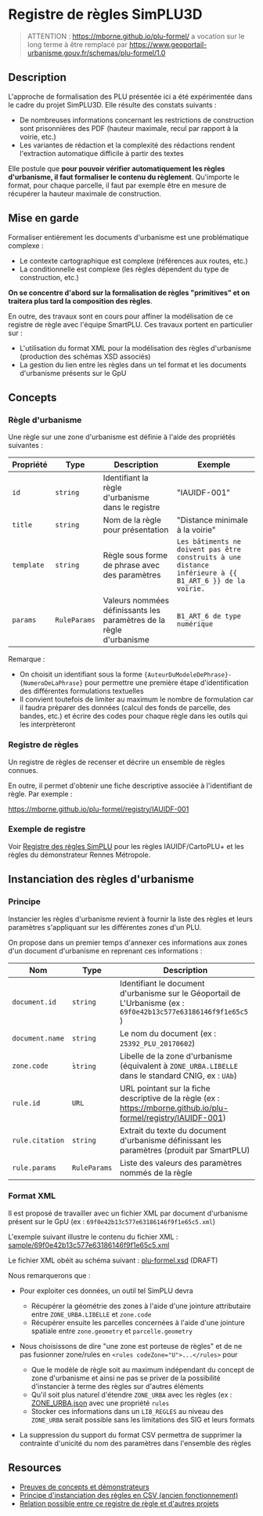 # Registre de règles SimPLU3D

> ATTENTION : https://mborne.github.io/plu-formel/ a vocation sur le long terme à être remplacé par https://www.geoportail-urbanisme.gouv.fr/schemas/plu-formel/1.0

## Description

L'approche de formalisation des PLU présentée ici a été expérimentée dans le cadre du projet SimPLU3D. Elle résulte des constats suivants :

* De nombreuses informations concernant les restrictions de construction sont prisonnières des PDF (hauteur maximale, recul par rapport à la voirie, etc.)
* Les variantes de rédaction et la complexité des rédactions rendent l'extraction automatique difficile à partir des textes

Elle postule que **pour pouvoir vérifier automatiquement les règles d'urbanisme, il faut formaliser le contenu du règlement**. Qu'importe le format, pour chaque parcelle, il faut par exemple être en mesure de récupérer la hauteur maximale de construction.

## Mise en garde

Formaliser entièrement les documents d'urbanisme est une problématique complexe :

* Le contexte cartographique est complexe (références aux routes, etc.)
* La conditionnelle est complexe (les règles dépendent du type de construction, etc.)

**On se concentre d'abord sur la formalisation de règles "primitives" et on traitera plus tard la composition des règles**.

En outre, des travaux sont en cours pour affiner la modélisation de ce registre de règle avec l'équipe SmartPLU. Ces travaux portent en particulier sur :

* L'utilisation du format XML pour la modélisation des règles d'urbanisme (production des schémas XSD associés)
* La gestion du lien entre les règles dans un tel format et les documents d'urbanisme présents sur le GpU


## Concepts

### Règle d'urbanisme

Une règle sur une zone d'urbanisme est définie à l'aide des propriétés suivantes :

| Propriété  | Type         | Description                                                         | Exemple                                                                                                 |
| ---------- | ------------ | ------------------------------------------------------------------- | ------------------------------------------------------------------------------------------------------- |
| `id`       | `string`     | Identifiant la règle d'urbanisme dans le registre                   | "IAUIDF-001"                                                                                            |
| `title`    | `string`     | Nom de la règle pour présentation                                   | "Distance minimale à la voirie"                                                                         |
| `template` | `string`     | Règle sous forme de phrase avec des paramètres                      | `Les bâtiments ne doivent pas être construits à une distance inférieure à {{ B1_ART_6 }} de la voirie.` |
| `params`   | `RuleParams` | Valeurs nommées définissants les paramètres de la règle d'urbanisme | `B1_ART_6 de type numérique`                                                                            |

Remarque : 

* On choisit un identifiant sous la forme `{AuteurDuModeleDePhrase}-{NumeroDeLaPhrase}` pour permettre une première étape d'identification des différentes formulations textuelles
* Il convient toutefois de limiter au maximum le nombre de formulation car il faudra préparer des données (calcul des fonds de parcelle, des bandes, etc.) et écrire des codes pour chaque règle dans les outils qui les interprèteront

### Registre de règles

Un registre de règles de recenser et décrire un ensemble de règles connues.

En outre, il permet d'obtenir une fiche descriptive associée à l'identifiant de règle. Par exemple :

https://mborne.github.io/plu-formel/registry/IAUIDF-001



### Exemple de registre

Voir [Registre des règles SimPLU](registry/index.md) pour les règles IAUIDF/CartoPLU+ et les règles du démonstrateur Rennes Métropole.


## Instanciation des règles d'urbanisme

### Principe

Instancier les règles d'urbanisme revient à fournir la liste des règles et leurs paramètres s'appliquant sur les différentes zones d'un PLU. 

On propose dans un premier temps d'annexer ces informations aux zones d'un document d'urbanisme en reprenant ces informations :

| Nom             | Type         | Description                                                                                                      |
| --------------- | ------------ | ---------------------------------------------------------------------------------------------------------------- |
| `document.id`   | `string`     | Identifiant le document d'urbanisme sur le Géoportail de L'Urbanisme (ex : `69f0e42b13c577e63186146f9f1e65c5` )  |
| `document.name` | `string`     | Le nom du document (ex : `25392_PLU_20170602`)                                                                   |
| `zone.code`     | ̀`string`     | Libelle de la zone d'urbanisme (équivalent à `ZONE_URBA.LIBELLE` dans le standard CNIG, ex : `UAb`)              |
| `rule.id`       | `URL`        | URL pointant sur la fiche descriptive de la règle (ex : https://mborne.github.io/plu-formel/registry/IAUIDF-001) |
| `rule.citation` | `string`     | Extrait du texte du document d'urbanisme définissant les paramètres (produit par SmartPLU)                       |
| `rule.params`   | `RuleParams` | Liste des valeurs des paramètres nommés de la règle                                                              |

### Format XML

Il est proposé de travailler avec un fichier XML par document d'urbanisme présent sur le GpU (ex : `69f0e42b13c577e63186146f9f1e65c5.xml`)

L'exemple suivant illustre le contenu du fichier XML : [sample/69f0e42b13c577e63186146f9f1e65c5.xml](sample/69f0e42b13c577e63186146f9f1e65c5.xml)

Le fichier XML obéit au schéma suivant : [plu-formel.xsd](plu-formel.xsd) (DRAFT)

Nous remarquerons que :

* Pour exploiter ces données, un outil tel SimPLU devra 
  * Récupérer la géométrie des zones à l'aide d'une jointure attributaire entre `ZONE_URBA.LIBELLE` et `zone.code`
  * Récupérer ensuite les parcelles concernées à l'aide d'une jointure spatiale entre `zone.geometry` et `parcelle.geometry`

* Nous choisissons de dire "une zone est porteuse de règles" et de ne pas fusionner zone/rules en `<rules codeZone="U">...</rules>` pour
  * Que le modèle de règle soit au maximum indépendant du concept de zone d'urbanisme et ainsi ne pas se priver de la possibilité d'instancier à terme des règles sur d'autres éléments
  * Qu'il soit plus naturel d'étendre `ZONE_URBA` avec les règles (ex : [ZONE_URBA.json](sample/69f0e42b13c577e63186146f9f1e65c5/ZONE_URBA.geojson) avec une propriété `rules`
  * Stocker ces informations dans un `LIB_REGLES` au niveau des `ZONE_URBA` serait possible sans les limitations des SIG et leurs formats

* La suppression du support du format CSV permettra de supprimer la contrainte d'unicité du nom des paramètres dans l'ensemble des règles

## Resources

* [Preuves de concepts et démonstrateurs](poc.md)
* [Principe d'instanciation des règles en CSV (ancien fonctionnement)](legacy-csv.md)
* [Relation possible entre ce registre de règle et d'autres projets](projects.md)
